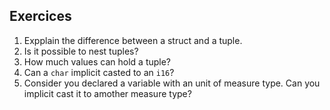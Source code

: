 ## Exercices

1. Expplain the difference between a struct and a tuple.
2. Is it possible to nest tuples?
3. How much values can hold a tuple?
4. Can a `char` implicit casted to an `i16`?
5. Consider you declared a variable with an unit of measure type. Can you implicit cast it to amother measure type?
